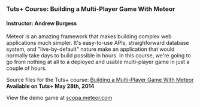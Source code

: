 ### Tuts+ Course: Building a Multi-Player Game With Meteor
#### Instructor: Andrew Burgess

Meteor is an amazing framework that makes building complex web applications much simpler. It's easy-to-use APIs, straighforward database system, and "live-by-default" nature make an application that would normally take days to build possible in hours. In this course, we're going to go from nothing at all to a deployed and usable multi-player game in just a couple of hours.

Source files for the Tuts+ course: [Building a Multi-Player Game With Meteor]("https://courses.tutsplus.com/courses/build-a-multi-player-game-with-meteor")
**Available on Tuts+ May 28th, 2014**

View the demo game at [scopa.meteor.com]("http://scopa.meteor.com")
